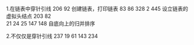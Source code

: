 1.在链表中穿针引线
206
92
创建链表，打印链表 
83
86
328
2
445
设立链表的虚拟头结点
203
82   
21 
24 
25
147
148  自底向上的归并排序 

2.不仅仅是穿针引线
237
19
61
143
234

